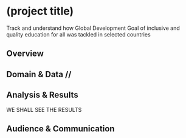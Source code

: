 # (project title) 

Track and understand how Global Development Goal of inclusive and quality education for all was tackled in selected countries

<!-- intro + motivation -->

## Overview

<!--
  - question(s)
  - audience
  - call(s) to action
-->

## Domain & Data // 

<!--
  - define domain of your project 
  - how you modeled it
  - possible short-comings in your model
-->

## Analysis & Results

WE SHALL SEE THE RESULTS

<!--
  - how did you analyze the data
  - what were the results
  - how do you interpret the results
-->

## Audience & Communication

<!--
  - who are you communicating your results to
  - what message are you trying to get across
  - why did you choose the presentation format you did
-->
